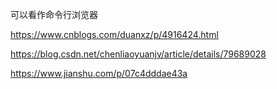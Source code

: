 
<!-- @import "[TOC]" {cmd="toc" depthFrom=1 depthTo=6 orderedList=false} -->

<!-- code_chunk_output -->



<!-- /code_chunk_output -->

可以看作命令行浏览器



https://www.cnblogs.com/duanxz/p/4916424.html

https://blog.csdn.net/chenliaoyuanjv/article/details/79689028

https://www.jianshu.com/p/07c4dddae43a